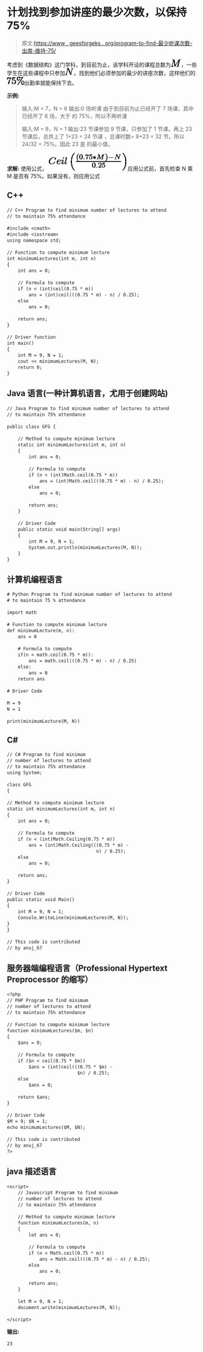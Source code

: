 # 计划找到参加讲座的最少次数，以保持 75%

> 原文:[https://www . geesforgeks . org/program-to-find-最少听课次数-出席-维持-75/](https://www.geeksforgeeks.org/program-to-find-minimum-number-of-lectures-to-attend-to-maintain-75/)

考虑到《数据结构》这门学科，到目前为止，该学科开设的课程总数为![M](img/0e6e7f4030deaeec44caf1438ffc8226.png "Rendered by QuickLaTeX.com")，一些学生在这些课程中只参加![N  ](img/05447a6f3ec73065b361522074101320.png "Rendered by QuickLaTeX.com")。找到他们必须参加的最少的讲座次数，这样他们的![75\%  ](img/5a860bfd4715c5c02d938089b88311b8.png "Rendered by QuickLaTeX.com")出勤率就能保持下去。

**示例:**

> 输入:M = 7，N = 6
> 输出:0 场听课
> 由于到目前为止已经开了 7 场课，其中已经开了 6 场，大于
> 的 75%，所以不再听课
> 
> 输入:M = 9，N = 1
> 输出:23 节课参加
> 9 节课，只参加了 1 节课。再上 23 节课后，总共上了 1+23 = 24 节课
> ，总课时数= 9+23 = 32 节。所以 24/32 = 75%。因此 23 是
> 的最小值。

**求解:**
使用公式，
![Ceil\left (\frac{(0.75*M)-N}{0.25} \right )  ](img/60d08fb9cfecf2cae428f919041fed4c.png "Rendered by QuickLaTeX.com")
应用公式前，首先检查 N 乘 M 是否有 75%。如果没有，则应用公式

## C++

```
// C++ Program to find minimum number of lectures to attend
// to maintain 75% attendance

#include <cmath>
#include <iostream>
using namespace std;

// Function to compute minimum lecture
int minimumLectures(int m, int n)
{
    int ans = 0;

    // Formula to compute
    if (n < (int)ceil(0.75 * m))
        ans = (int)ceil(((0.75 * m) - n) / 0.25);
    else
        ans = 0;

    return ans;
}

// Driver function
int main()
{
    int M = 9, N = 1;
    cout << minimumLectures(M, N);
    return 0;
}
```

## Java 语言(一种计算机语言，尤用于创建网站)

```
// Java Program to find minimum number of lectures to attend
// to maintain 75% attendance

public class GFG {

    // Method to compute minimum lecture
    static int minimumLectures(int m, int n)
    {
        int ans = 0;

        // Formula to compute
        if (n < (int)Math.ceil(0.75 * m))
            ans = (int)Math.ceil(((0.75 * m) - n) / 0.25);
        else
            ans = 0;

        return ans;
    }

    // Driver Code
    public static void main(String[] args)
    {
        int M = 9, N = 1;
        System.out.println(minimumLectures(M, N));
    }
}
```

## 计算机编程语言

```
# Python Program to find minimum number of lectures to attend
# to maintain 75 % attendance

import math

# Function to compute minimum lecture
def minimumLecture(m, n):
    ans = 0

    # Formula to compute
    if(n < math.ceil(0.75 * m)):
        ans = math.ceil(((0.75 * m) - n) / 0.25)
    else:
        ans = 0
    return ans

# Driver Code

M = 9
N = 1

print(minimumLecture(M, N))
```

## C#

```
// C# Program to find minimum
// number of lectures to attend
// to maintain 75% attendance
using System;

class GFG
{

// Method to compute minimum lecture
static int minimumLectures(int m, int n)
{
    int ans = 0;

    // Formula to compute
    if (n < (int)Math.Ceiling(0.75 * m))
        ans = (int)Math.Ceiling(((0.75 * m) -
                                 n) / 0.25);
    else
        ans = 0;

    return ans;
}

// Driver Code
public static void Main()
{
    int M = 9, N = 1;
    Console.WriteLine(minimumLectures(M, N));
}
}

// This code is contributed
// by anuj_67
```

## 服务器端编程语言（Professional Hypertext Preprocessor 的缩写）

```
<?php
// PHP Program to find minimum
// number of lectures to attend
// to maintain 75% attendance

// Function to compute minimum lecture
function minimumLectures($m, $n)
{
    $ans = 0;

    // Formula to compute
    if ($n < ceil(0.75 * $m))
        $ans = (int)ceil(((0.75 * $m) -
                          $n) / 0.25);
    else
        $ans = 0;

    return $ans;
}

// Driver Code
$M = 9; $N = 1;
echo minimumLectures($M, $N);

// This code is contributed
// by anuj_67
?>
```

## java 描述语言

```
<script>
    // Javascript Program to find minimum
    // number of lectures to attend
    // to maintain 75% attendance

    // Method to compute minimum lecture
    function minimumLectures(m, n)
    {
        let ans = 0;

        // Formula to compute
        if (n < Math.ceil(0.75 * m))
            ans = Math.ceil(((0.75 * m) - n) / 0.25);
        else
            ans = 0;

        return ans;
    }

    let M = 9, N = 1;
    document.write(minimumLectures(M, N));

</script>
```

**输出:**

```
23
```